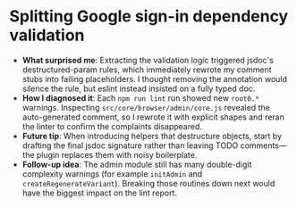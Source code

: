 # Splitting Google sign-in dependency validation

- **What surprised me**: Extracting the validation logic triggered jsdoc's destructured-param rules, which immediately rewrote my comment stubs into failing placeholders. I thought removing the annotation would silence the rule, but eslint instead insisted on a fully typed doc.
- **How I diagnosed it**: Each `npm run lint` run showed new `root0.*` warnings. Inspecting `src/core/browser/admin/core.js` revealed the auto-generated comment, so I rewrote it with explicit shapes and reran the linter to confirm the complaints disappeared.
- **Future tip**: When introducing helpers that destructure objects, start by drafting the final jsdoc signature rather than leaving TODO comments—the plugin replaces them with noisy boilerplate.
- **Follow-up idea**: The admin module still has many double-digit complexity warnings (for example `initAdmin` and `createRegenerateVariant`). Breaking those routines down next would have the biggest impact on the lint report.
